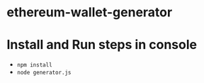 # ethereum-wallet-generator

# Install and Run steps in console 
- `npm install`
- `node generator.js`
